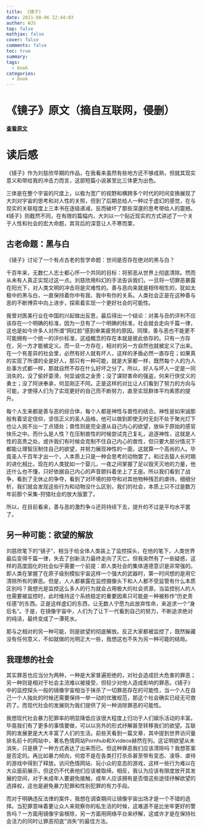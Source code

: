 ```yaml
---
title: 《镜子》
date: 2021-08-06 22:44:03
auther: WJS
top: false
mathjax: false
cover: false
comments: false
toc: true
summary:
tags:
  - book
categories:
  - book
---
```


# 《镜子》原文（摘自互联网，侵删）

[**查看原文**](https://flowus.cn/wjsoj/share/4addb89e-6e70-4e64-a8a8-1dc2591db566)

# 读后感

《镜子》作为刘慈欣早期的作品，在我看来虽然有些地方还不够成熟，但就其现实意义和带给我的冲击力而言，这部短篇小说甚至比三体更为出色。

三体是在整个宇宙的尺度上，以极为宽广的视野和横跨多个时代的时间变换展现了大刘对宇宙的思考和对人性的关照，但到了后期总给人一种过于虚幻的感觉，在与现实的关联程度上三本书在逐级递减，反而破坏了那些深邃的思考带给人的震撼。《镜子》则截然不同，在有限的篇幅内，大刘以一个贴近现实的方式讲述了一个关于人性和社会的宏大命题，其背后的深意让人不寒而栗，

## 古老命题：黑与白

《镜子》讨论了一个有点古老的哲学命题：世间是否存在绝对的黑与白？

千百年来，无数仁人志士都心怀一个共同的目标：将邪恶从世界上彻底清除。然而从未有人真正实现过这一点。刘慈欣用科幻的手法告诉我们，一旦将一切罪恶暴露在阳光下，对人类文明的冲击将是灾难性的。善与恶向来就是相伴相生的，犹如太极中的黑与白，一直保持着你中有我、我中有你的关系。人类社会正是在这种善与恶的不断博弈中向上进步，探索着实现一个更好社会的可能性。

我曾对医美行业在中国的兴起做出反思，最后得出一个结论：对美与丑的评判不应该存在一个明确的标准，因为一旦有了一个明确的标准，社会就会走向千篇一律，这也是如今许多人对所谓“网红脸”感到审美疲劳的原因。同理，善与恶也不能更不可能拥有一个统一的评价标准，这组概念的存在本就是彼此依存的。只有一方存在，另一方才能被定义。而一旦一方存在，相对的另一方自然也就被定义了出来。在一个有差异的社会里，必然有好人就有坏人，这样的矛盾必然一直存在；如果真的实现了所谓的全是好人，那只有一种可能，就是大家都一样，既然每个人的为人处事方式都一样，那就自然不存在什么好坏之分了。所以，好人与坏人一定是一同消失的，没了偷奸耍滑，何显诚信之金贵；没了谋财害命的强盗，何来行侠仗义的勇士；没了阿谀奉承，何显刚正不阿。正是这样的对比让人们看到了努力的方向与可能，才使得人们为了实现更好的自己而不断努力，直至实现群体平均素质的提升。

每个人生来都是善与恶的综合体，每个人都是神性与兽性的结合。神性是如宋诚那般有着坚定信仰，坚信正义的圣人品格，他可以做到即使无时无刻不处于聚光灯下也让人挑不出一丁点错处；兽性则是完全遵从自己内心的欲望，放纵于原始的感官快乐之中。而什么是人性？在压制兽性的时候尝试克己复礼，追逐神性，这就是人性的高贵之处。或许我们有时候会克制不住自己内心的兽性，但只要大部分情况下都能让理智压制住自己的欲望，并努力展现神性的一面，这就算一个高尚的人。毕竟圣人千百年才出一个，人本质上只是一种会思考的动物罢了。和过去猿人长时期的进化相比，现在的人类犹如一个婴儿，一夜之间掌握了足以毁天灭地的力量，他还什么也不懂，只好依据自己内心的声音颤抖着坐上了王座。所以我们看到了战争，看到了无休止的争夺，看到了对环境的掠夺和对其他物种残忍的虐待。细细分析，我们就会发现这些行为和动物没什么区别，我们的社会，本质上只不过是数万年前那个采集-狩猎社会的放大版罢了。

所以，在目前看来，善与恶的激烈争斗还将持续下去，提升的不过是平均水平罢了。

## 另一种可能：欲望的解放

刘慈欣笔下的“镜子”，相当于给全体人类装上了监控探头，在他的笔下，人类世界最后变得千篇一律，失去了创新活力最终走向了灭亡。但我突然有了一些疑惑，这样的高度固化的社会似乎需要一个前提：即人类社会的集体道德意识是非常强的。即人类在掌握了在原子级别模拟宇宙这样一个强大的武器时，第一时间想的是用它清除所有的罪恶。但是，人人都暴露在监控摄像头下和人人都不受监管有什么本质区别吗？我想光是监控这么多人的行为就会占用极大的社会资源，当监控别人的人也需要被监控时，此时维持这个系统稳定的重要因素只可能是一种被称作“历史责任感”的东西。正是这样虚幻的东西，让无数人宁愿为此放弃性命，来追求一个“身后名”。于是，在镜像宇宙中，人们为了让下一代看到自己的努力，不断追求绝对的纯洁，最终变成了一潭死水。

那与之相对的另一种可能，则是欲望的彻底解放。反正大家都被监控了，既然躲藏没有任何意义，不如就做的光明正大一些，我想这也不失为另一种可能的结局。

## 我理想的社会

其实罪恶也应当分为两种，一种是大家普遍拒绝的，对社会造成巨大危害的罪恶；另一种则是相对于社会主流难以被接受，但较少对他人造成影响的罪恶。《镜子》中的监控探头一般的镜像宇宙相当于抹杀了一切罪恶存在的可能性，当一个人在自己一个人独处的时候还需要保持一举一动的优雅规范，那这个社会确实已经无可救药了。而现代社会的发展则为我们提供了另一种消除罪恶的可能性。

我想现代社会暴力犯罪率的明显降低应该很大程度上归功于人们娱乐活动的丰富。毕竟我们有了更多的事情要做，可以以另外的形式纾解甚至转移我们的欲望。互联网的发展更是大大丰富了人们的生活。前些天看到一篇文章，其中提到世界访问量排名前十的网站中，著名色情网站Pornhub和Xvideos赫然在列。这证明欲望从未消失，只是换了一种方式表达了出来而已。但这种罪恶我们应该清除吗？我想答案是否定的。再比如暴力倾向，何尝不是在各类打打杀杀甚至带有变态、凌辱、虐待的游戏中得到了释放。访问色情网站、玩小众的变态的游戏，这样一些行为难以在大众面前展示，但这仍不代表他们应该被取缔。相反，我认为应该有限度放开其发展的空间，对于未成年人要避免接触，成年人应该拥有是否借这些途径纾解欲望的选择权，这也是避免暴力犯罪和性别犯罪的有力手段。

而对于明确违反法律的案件，我想在调查期间让镜像宇宙出场才是一个不错的选择。当犯罪意味着要让众人来观察你的私生活的时候，这难道不是比坐牢更好的警告吗？一方面用镜像宇宙根除，另一方面用网络平台来纾解，这或许才是在保持社会活力的同时让罪恶彻底”消失“的最佳方法。